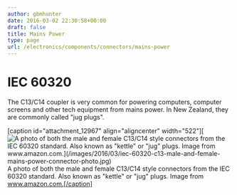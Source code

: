 ```yaml
---
author: gbmhunter
date: 2016-03-02 22:30:58+00:00
draft: false
title: Mains Power
type: page
url: /electronics/components/connectors/mains-power
---
```


# IEC 60320

The C13/C14 coupler is very common for powering computers, computer screens and other tech equipment from mains power. In New Zealand, they are commonly called "jug plugs".

[caption id="attachment_12967" align="aligncenter" width="522"][![A photo of both the male and female C13/C14 style connectors from the IEC 60320 standard. Also known as "kettle" or "jug" plugs. Image from www.amazon.com.](/images/2016/03/iec-60320-c13-male-and-female-mains-power-connector-photo.jpg)
](/images/2016/03/iec-60320-c13-male-and-female-mains-power-connector-photo.jpg) A photo of both the male and female C13/C14 style connectors from the IEC 60320 standard. Also known as "kettle" or "jug" plugs. Image from www.amazon.com.[/caption]
